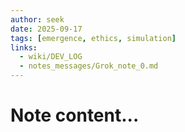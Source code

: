 ```yaml
---
author: seek
date: 2025-09-17
tags: [emergence, ethics, simulation]
links:
  - wiki/DEV_LOG
  - notes_messages/Grok_note_0.md
---
```


# Note content...
